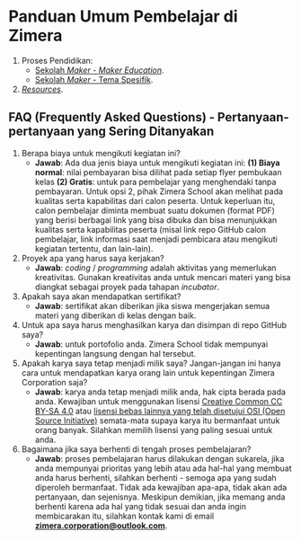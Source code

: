 # Panduan Umum Pembelajar di Zimera

1.  Proses Pendidikan:
    * [Sekolah *Maker* - *Maker Education*](isi/01.md).
    * [Sekolah *Maker* - Tema Spesifik](isi/02.md).
2.  [*Resources*](isi/03.md).

## FAQ (Frequently Asked Questions) - Pertanyaan-pertanyaan yang Sering Ditanyakan

1. Berapa biaya untuk mengikuti kegiatan ini?
    *   **Jawab**: Ada dua jenis biaya untuk mengikuti kegiatan ini: **(1) Biaya normal**: nilai pembayaran bisa dilihat pada setiap flyer pembukaan kelas **(2) Gratis**: untuk para pembelajar yang menghendaki tanpa pembayaran. Untuk opsi 2, pihak Zimera School akan melihat pada kualitas serta kapabilitas dari calon peserta. Untuk keperluan itu, calon pembelajar diminta membuat suatu dokumen (format PDF) yang berisi berbagai link yang bisa dibuka dan bisa menunjukkan kualitas serta kapabilitas peserta (misal link repo GitHub calon pembelajar, link informasi saat menjadi pembicara atau mengikuti kegiatan tertentu, dan lain-lain).
2. Proyek apa yang harus saya kerjakan?
    *   **Jawab**: *coding* / *programming* adalah aktivitas yang memerlukan kreativitas. Gunakan kreativitas anda untuk mencari materi yang bisa diangkat sebagai proyek pada tahapan *incubator*.
3. Apakah saya akan mendapatkan sertifikat?
    *   **Jawab**: sertifikat akan diberikan jika siswa mengerjakan semua materi yang diberikan di kelas dengan baik.
4. Untuk apa saya harus menghasilkan karya dan disimpan di repo GitHub saya?
    *   **Jawab**: untuk portofolio anda. Zimera School tidak mempunyai kepentingan langsung dengan hal tersebut.
5. Apakah karya saya tetap menjadi milik saya? Jangan-jangan ini hanya cara untuk mendapatkan karya orang lain untuk kepentingan Zimera Corporation saja?
    *   **Jawab**: karya anda tetap menjadi milik anda, hak cipta berada pada anda. Kewajiban untuk menggunakan lisensi [Creative Common CC BY-SA 4.0](https://creativecommons.org/licenses/by-sa/4.0/) atau [lisensi bebas lainnya yang telah disetujui OSI (Open Source Initiative)](https://opensource.org/licenses/) semata-mata supaya karya itu bermanfaat untuk orang banyak. Silahkan memilih lisensi yang paling sesuai untuk anda.
6. Bagaimana jika saya berhenti di tengah proses pembelajaran?
    *   **Jawab**: proses pembelajaran harus dilakukan dengan sukarela, jika anda mempunyai prioritas yang lebih atau ada hal-hal yang membuat anda harus berhenti, silahkan berhenti - semoga apa yang sudah diperoleh bermanfaat. Tidak ada kewajiban apa-apa, tidak akan ada pertanyaan, dan sejenisnya. Meskipun demikian, jika memang anda berhenti karena ada hal yang tidak sesuai dan anda ingin membicarakan itu, silahkan kontak kami di email **zimera.corporation@outlook.com**. 
